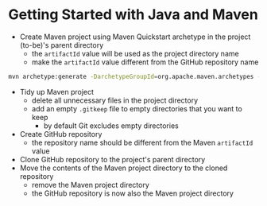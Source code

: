 # Getting Started with Java and Maven

- Create Maven project using Maven Quickstart archetype in the project (to-be)'s parent directory
  - the `artifactId` value will be used as the project directory name
  - make the `artifactId` value different from the GitHub repository name

```bash
mvn archetype:generate -DarchetypeGroupId=org.apache.maven.archetypes -DarchetypeArtifactId=maven-archetype-quickstart -DarchetypeVersion=1.4
```

- Tidy up Maven project
  - delete all unnecessary files in the project directory
  - add an empty `.gitkeep` file to empty directories that you want to keep
    - by default Git excludes empty directories
- Create GitHub repository
  - the repository name should be different from the Maven `artifactId` value
- Clone GitHub repository to the project's parent directory
- Move the contents of the Maven project directory to the cloned repository
  - remove the Maven project directory
  - the GitHub repository is now also the Maven project directory
